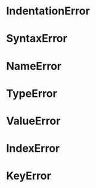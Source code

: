 # IndentationError

# SyntaxError

# NameError

# TypeError

# ValueError

# IndexError

# KeyError
